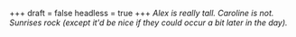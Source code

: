 
+++
draft = false
headless = true
+++
_Alex is really tall. Caroline is not. Sunrises rock (except it'd be nice if they could occur a bit later in the day)._
